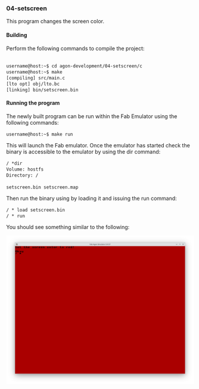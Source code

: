 ### 04-setscreen

This program changes the screen color.

#### Building

Perform the following commands to compile the project:

```

username@host:~$ cd agon-development/04-setscreen/c
username@host:~$ make
[compiling] src/main.c
[lto opt] obj/lto.bc
[linking] bin/setscreen.bin
```

#### Running the program

The newly built program can be run within the Fab Emulator using the following commands:

```
username@host:~$ make run
```

This will launch the Fab emulator.  Once the emulator has started check the binary is accessible to the emulator by using the dir command:

```
/ *dir
Volume: hostfs
Directory: /

setscreen.bin setscreen.map
```

Then run the binary using by loading it and issuing the run command:

```
/ * load setscreen.bin
/ * run
```

You should see something similar to the following:

![Screenshot of the Fab Emulator](https://github.com/andymccall/agon-development/blob/main/04-setscreen/assets/04-setscreen_c.png?raw=true)
